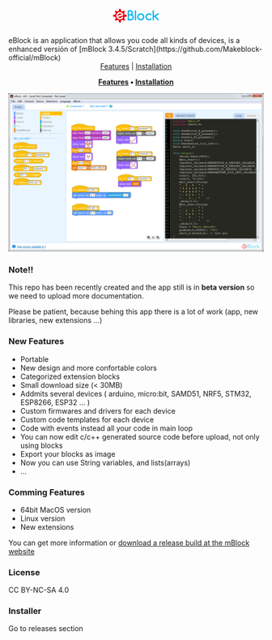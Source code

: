 <h1 align="center"> <img src="img/eblock_logo.png"></h1>
eBlock is an application that allows you code all kinds of devices, is a enhanced versión of [mBlock 3.4.5/Scratch](https://github.com/Makeblock-official/mBlock)

<div align="center"><a href="#features">Features</a> | <a href="Installation">Installation</a></div>
<p align="center">
	<strong>
		<a href="./#Features">Features</a>
		•
		<a href="./#Installation">Installation</a>
	</strong>
</p>

![eblock](eblock.png)


### Note!!
This repo has been recently created and the app still is in **beta version** so we need to upload more documentation.

Please be patient, because behing this app there is a lot of work (app, new libraries, new extensions ...) 

### New Features
- Portable
- New design and more confortable colors
- Categorized extension blocks
- Small download size (< 30MB)
- Addmits several devices ( arduino, micro:bit, SAMD51, NRF5, STM32, ESP8266, ESP32 ... )
- Custom firmwares and drivers for each device
- Custom code templates for each device
- Code with events instead all your code in main loop
- You can now edit c/c++ generated source code before upload, not only using blocks
- Export your blocks as image
- Now you can use String variables, and lists(arrays) 
- ...

### Comming Features
- 64bit MacOS version
- Linux version
- New extensions

You can get more information or [download a release build at the mBlock website](http://www.mblock.cc)



### License
CC BY-NC-SA 4.0


### Installer
Go to releases section 

